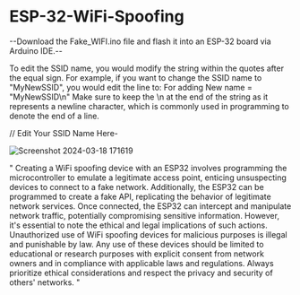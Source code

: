 # ESP-32-WiFi-Spoofing

--Download the Fake_WIFI.ino file and flash it into an ESP-32 board via Arduino IDE.--

To edit the SSID name, you would modify the string within the quotes after the equal sign. 
For example, if you want to change the SSID name to "MyNewSSID", you would edit the line to:
For adding New name = "MyNewSSID\n"
Make sure to keep the \n at the end of the string as it represents a newline character, which
is commonly used in programming to denote the end of a line.	
	
 // Edit Your SSID Name Here- 
	
 ![Screenshot 2024-03-18 171619](https://github.com/0V-N/ESP-32-WiFi-Spoofing/assets/108183114/f56998bd-73a4-454c-bbdf-5a400b971ff5)
                                                                          

​" Creating a WiFi spoofing device with an ESP32 involves programming the microcontroller to emulate a legitimate access point, enticing unsuspecting devices to connect to a fake network. Additionally, the ESP32 can be programmed to create a fake API, replicating the behavior of legitimate network services. Once connected, the ESP32 can intercept and manipulate network traffic, potentially compromising sensitive information. However, it's essential to note the ethical and legal implications of such actions. Unauthorized use of WiFi spoofing devices for malicious purposes is illegal and punishable by law. Any use of these devices should be limited to educational or research purposes with explicit consent from network owners and in compliance with applicable laws and regulations. Always prioritize ethical considerations and respect the privacy and security of others' networks. "
